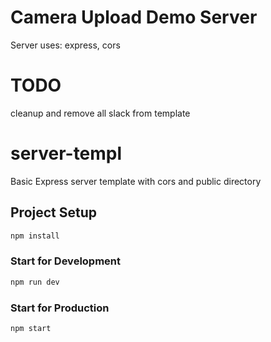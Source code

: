 # Camera Upload Demo Server

Server uses:
express, cors

# TODO
cleanup and remove all slack from template

# server-templ
Basic Express server template with cors and public directory

## Project Setup

```sh
npm install
```

### Start for Development

```sh
npm run dev
```

### Start for Production

```sh
npm start
```
